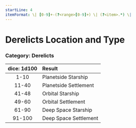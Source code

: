 ```yaml
---
startLine: 4
itemFormat: \| [0-9]+-(?<range>[0-9]+) \| (?<item>.*) \|
---
```

# Derelicts Location and Type
### Category: Derelicts

| dice: 1d100 | Result |
|:----:|:-------|
| 1-10 | Planetside Starship |
| 11-40 | Planetside Settlement |
| 41-48 | Orbital Starship |
| 49-60 | Orbital Settlement |
| 61-90 | Deep Space Starship |
| 91-100 | Deep Space Settlement |